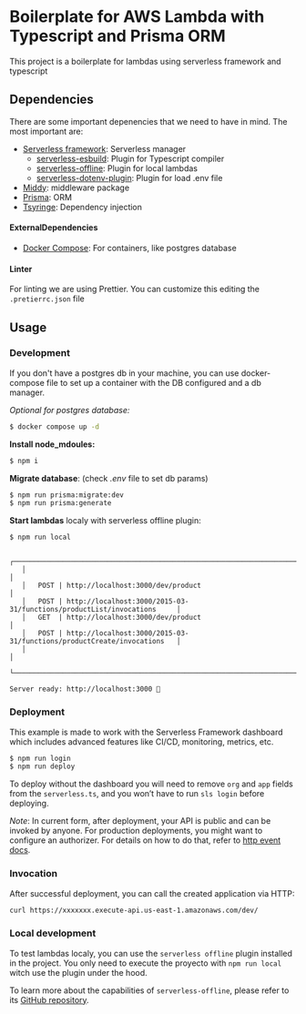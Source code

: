 # Boilerplate for AWS Lambda with Typescript and Prisma ORM

This project is a boilerplate for lambdas using serverless framework and typescript

## Dependencies

There are some important depenencies that we need to have in mind. The most important are:

-   [Serverless framework](https://www.serverless.com/): Serverless manager
    -   [serverless-esbuild](https://www.serverless.com/plugins/serverless-esbuild): Plugin for Typescript compiler
    -   [serverless-offline](https://www.serverless.com/plugins/serverless-offline): Plugin for local lambdas
    -   [serverless-dotenv-plugin](https://www.serverless.com/plugins/serverless-dotenv-plugin): Plugin for load .env file
-   [Middy](https://middy.js.org/): middleware package
-   [Prisma](https://www.prisma.io/): ORM
-   [Tsyringe](https://github.com/microsoft/tsyringe): Dependency injection

#### ExternalDependencies

-   [Docker Compose](https://docs.docker.com/compose/): For containers, like postgres database

#### Linter

For linting we are using Prettier. You can customize this editing the `.pretierrc.json` file

## Usage

### Development

If you don't have a postgres db in your machine, you can use docker-compose file to set up a container with the DB configured and a db manager.

_Optional for postgres database:_

```sh
$ docker compose up -d
```

**Install node_mdoules:**

```sh
$ npm i
```

**Migrate database**: (check _.env_ file to set db params)

```sh
$ npm run prisma:migrate:dev
$ npm run prisma:generate
```

**Start lambdas** localy with serverless offline plugin:

```sh
$ npm run local
```

```
   ┌─────────────────────────────────────────────────────────────────────────────────┐
   │                                                                                 │
   │   POST | http://localhost:3000/dev/product                                      │
   │   POST | http://localhost:3000/2015-03-31/functions/productList/invocations     │
   │   GET  | http://localhost:3000/dev/product                                      │
   │   POST | http://localhost:3000/2015-03-31/functions/productCreate/invocations   │
   │                                                                                 │
   └─────────────────────────────────────────────────────────────────────────────────┘

Server ready: http://localhost:3000 🚀
```

### Deployment

This example is made to work with the Serverless Framework dashboard which includes advanced features like CI/CD, monitoring, metrics, etc.

```sh
$ npm run login
$ npm run deploy
```

To deploy without the dashboard you will need to remove `org` and `app` fields from the `serverless.ts`, and you won’t have to run `sls login` before deploying.

_Note_: In current form, after deployment, your API is public and can be invoked by anyone. For production deployments, you might want to configure an authorizer. For details on how to do that, refer to [http event docs](https://www.serverless.com/framework/docs/providers/aws/events/apigateway/).

### Invocation

After successful deployment, you can call the created application via HTTP:

```bash
curl https://xxxxxxx.execute-api.us-east-1.amazonaws.com/dev/
```

### Local development

To test lambdas localy, you can use the `serverless offline` plugin installed in the project. You only need to execute the proyecto with `npm run local` witch use the plugin under the hood.

To learn more about the capabilities of `serverless-offline`, please refer to its [GitHub repository](https://github.com/dherault/serverless-offline).
